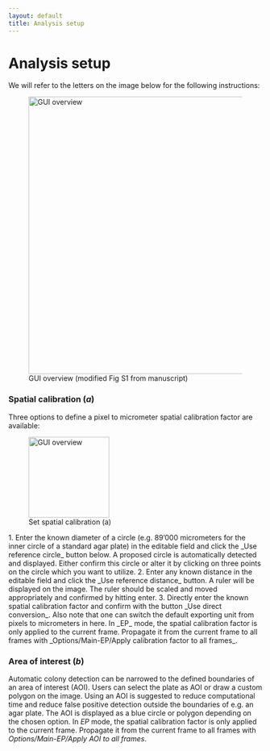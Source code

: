 ```yaml
---
layout: default
title: Analysis setup
---
```

# Analysis setup

We will refer to the letters on the image below for the following instructions:
<figure>
  <img src="{{site.url}}/assets/images/Detect_1.png" alt="GUI overview" height="550px"/>
  <figcaption>GUI overview (modified Fig S1 from manuscript) </figcaption>
</figure>


### Spatial calibration (*a*)
Three options to define a pixel to micrometer spatial calibration factor are available:
<figure>
  <img src="{{site.url}}/assets/images/Detect_2.png" alt="GUI overview" height="160"/>
  <figcaption> Set spatial calibration (a) </figcaption>
</figure>
1. Enter the known diameter of a circle (e.g. 89’000 micrometers for the inner circle of a standard agar plate) in the editable field and click the _Use reference circle_ button below. A proposed circle is automatically detected and displayed. Either confirm this circle or alter it by clicking on three points on the circle which you want to utilize.
2. Enter any known distance in the editable field and click the _Use reference distance_ button. A ruler will be displayed on the image. The ruler should be scaled and moved appropriately and confirmed by hitting enter.
3. Directly enter the known spatial calibration factor and confirm with the button _Use direct conversion_.
Also note that one can switch the default exporting unit from pixels to micrometers in here.
In _EP_ mode, the spatial calibration factor is only applied to the current frame. Propagate it from the current frame to all frames with _Options/Main-EP/Apply calibration factor to all frames_.

### Area of interest (*b*)
Automatic colony detection can be narrowed to the defined boundaries of an area of interest (AOI). Users can select the plate as AOI or draw a custom polygon on the image. Using an AOI is suggested to reduce computational time and reduce false positive detection outside the boundaries of e.g. an agar plate. The AOI is displayed as a blue circle or polygon depending on the chosen option.
In _EP_ mode, the spatial calibration factor is only applied to the current frame. Propagate it from the current frame to all frames with _Options/Main-EP/Apply AOI to all frames_.
